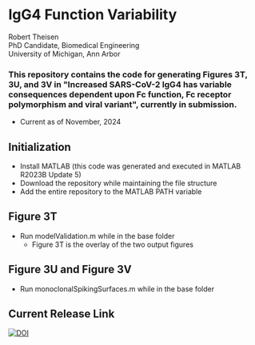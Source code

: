 # IgG4 Function Variability

Robert Theisen<br>
PhD Candidate, Biomedical Engineering<br>
University of Michigan, Ann Arbor<br>

### This repository contains the code for generating Figures 3T, 3U, and 3V in "Increased SARS-CoV-2 IgG4 has variable consequences dependent upon Fc function, Fc receptor polymorphism and viral variant", currently in submission.
* Current as of November, 2024

## Initialization
* Install MATLAB (this code was generated and executed in MATLAB R2023B Update 5)
* Download the repository while maintaining the file structure
* Add the entire repository to the MATLAB PATH variable

## Figure 3T
* Run modelValidation.m while in the base folder
  * Figure 3T is the overlay of the two output figures

## Figure 3U and Figure 3V
* Run monoclonalSpikingSurfaces.m while in the base folder

## Current Release Link
[![DOI](https://zenodo.org/badge/892287847.svg)](https://doi.org/10.5281/zenodo.14231188)
